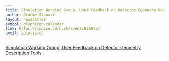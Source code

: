 ```yaml
---
title: Simulation Working Group, User Feedback on Detector Geometry Description Tools, 4 December 2020
author: Graeme Stewart
layout: newsletter
symbol: glyphicon-calendar
link: https://indico.cern.ch/event/865822/
until: 2019-12-05
---
```

[Simulation Working Group, User Feedback on Detector Geometry Description Tools](https://indico.cern.ch/event/865822/)
